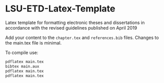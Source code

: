 # LSU-ETD-Latex-Template
Latex template for formatting electronic theses and dissertations in accordance with the revised guidelines published on April 2019

Add your content to the `chapter.tex` and `references.bib` files. Changes to the main.tex file is minimal.

To compile use:
```bash
pdflatex main.tex
bibtex main.aux
pdflatex main.tex
pdflatex main.tex
```
